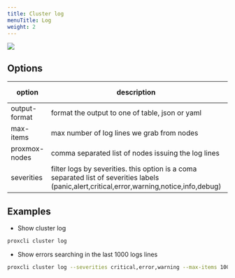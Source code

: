```yaml
---
title: Cluster log
menuTitle: Log
weight: 2
---
```


![](/images/proxcli_cluster_log_help.png)

## Options

|option|description|Allowed values|
|---|---|---|
|output-format|format the output to one of table, json or yaml|string|
|max-items|max number of log lines we grab from nodes|integer|
|proxmox-nodes|comma separated list of nodes issuing the log lines|string|
|severities|filter logs by severities. this option is a coma separated list of severities labels (panic,alert,critical,error,warning,notice,info,debug)|string|

## Examples

- Show cluster log

```bash
proxcli cluster log
```
- Show errors searching in the last 1000 logs lines

```bash
proxcli cluster log --severities critical,error,warning --max-items 1000
```
